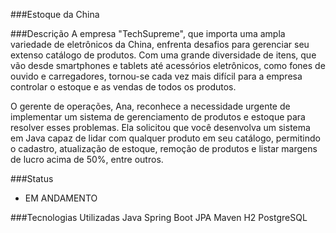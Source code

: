 ###Estoque da China

###Descrição
A empresa "TechSupreme", que importa uma ampla variedade de eletrônicos da China, enfrenta desafios para gerenciar seu extenso catálogo de produtos. Com uma grande diversidade de itens, que vão desde smartphones e tablets até acessórios eletrônicos, como fones de ouvido e carregadores, tornou-se cada vez mais difícil para a empresa controlar o estoque e as vendas de todos os produtos.

O gerente de operações, Ana, reconhece a necessidade urgente de implementar um sistema de gerenciamento de produtos e estoque para resolver esses problemas. Ela solicitou que você desenvolva um sistema em Java capaz de lidar com qualquer produto em seu catálogo, permitindo o cadastro, atualização de estoque, remoção de produtos e listar margens de lucro acima de 50%, entre outros.

###Status
- EM ANDAMENTO

###Tecnologias Utilizadas
Java
Spring Boot
JPA 
Maven
H2
PostgreSQL
